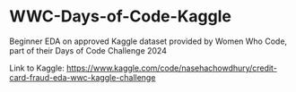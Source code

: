 # WWC-Days-of-Code-Kaggle
Beginner EDA on approved Kaggle dataset provided by Women Who Code, part of their Days of Code Challenge 2024

Link to Kaggle: https://www.kaggle.com/code/nasehachowdhury/credit-card-fraud-eda-wwc-kaggle-challenge
